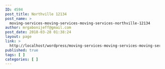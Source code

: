 ```yaml
---
ID: 4594
post_title: Northville 12134
post_name: >
  moving-services-moving-services-moving-services-northville-12134
author: mrgabonijeff@gmail.com
post_date: 2018-03-28 01:38:24
layout: page
link: >
  http://localhost/wordpress/moving-services-moving-services-moving-services-northville-12134/
published: true
tags: [ ]
categories: [ ]
---
```

